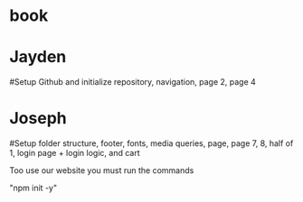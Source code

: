 # book
#
# Jayden
#Setup Github and initialize repository, navigation, page 2, page 4
# Joseph
#Setup folder structure, footer, fonts, media queries, page, page 7, 8, half of 1, login page + login logic, and cart 


Too use our website you must run the commands 

"npm init -y"

